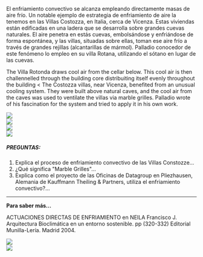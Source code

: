 El enfriamiento convectivo se alcanza empleando directamente masas de aire frío. Un notable ejemplo de estrategia de enfriamiento de aire la tenemos en las Villas Costozza, en Italia, cerca de Vicenza. Estas viviendas están edificadas en una ladera que se desarrolla sobre grandes cuevas naturales. El aire penetra en estás cuevas, embolsándose y enfriándose de forma espontánea, y las villas, situadas sobre ellas, toman ese aire frío a través de grandes rejillas (alcantarillas de mármol). Palladio conocedor de este fenómeno lo empleo en su villa Rotana, utilizando el sótano en lugar de las cuevas.

The Villa Rotonda draws cool air from the cellar below. This cool air is then challennelled through the building core distribuiting itself evenly throughout the building < The Costozza villas, near Vicenza, benefited from an unusual cooling system. They were built above natural caves, and the cool air from the caves was used to ventilate the villas via marble grilles. Palladio wrote of his fascination for the system and tried to apply it in his own work.


<div class="mdl-grid">
<div class="mdl-cell mdl-cell--6-col mdl-typography--text-center"><img src="./content/1/M1.8/Palladio.4.jpg"></div>
<div class="mdl-cell mdl-cell--6-col mdl-typography--text-center"><img src="./content/1/M1.8/Palladio.3.jpg"></div>
<div class="mdl-cell mdl-cell--6-col mdl-typography--text-center"><img src="./content/1/M1.8/Palladio.6.jpg"></div>
<div class="mdl-cell mdl-cell--6-col mdl-typography--text-center"><img src="./content/1/M1.8/Palladio.2.jpg"></div>
</div>

##### PREGUNTAS:

1. Explica el proceso de enfriamiento convectivo de las Villas Constozze...
2. ¿Qué significa "Marble Grilles"...
3. Explica como el proyecto de las Oficinas de Datagroup en Pliezhausen, Alemania de Kauffmann Theiling & Partners, utiliza el enfriamiento convectivo?...

---

**Para saber más...**

ACTUACIONES DIRECTAS DE ENFRIAMIENTO en NEILA Francisco J. Arquitectura Bioclimática en un entorno sostenible. pp (320-332) Editorial Munilla-Lería. Madrid 2004.

<div class="mdl-grid">
<div class="mdl-cell  mdl-cell--6-col mdl-typography--text-center"><img src="./content/1/M1.8/Respiradero.gif"></div>
<div class="mdl-cell  mdl-cell--6-col mdl-typography--text-center full-height-img"><img src="./content/1/M1.8/palladio.7.jpg"></div>
</div>
